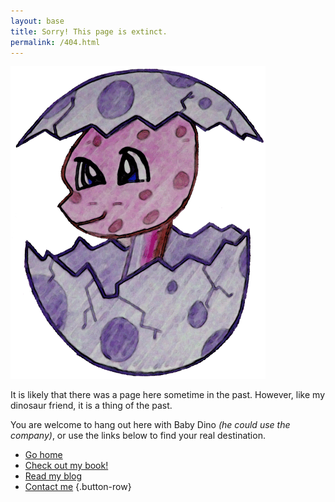 ```yaml
---
layout: base
title: Sorry! This page is extinct.
permalink: /404.html
---
```


<div markdown="1" class="error-404">

![A cartoon drawing of a baby dinosaur coming out of its shell. The baby dino is magenta with dark pink spots. He is inside a broken purple spotted egg, sitting inside the bottom half, with the top part of the shell on his head.](/assets/images/404-dino.png)

<div markdown="1">

It is likely that there was a page here sometime in the past. However, like my dinosaur friend, it is a thing of the past. 

You are welcome to hang out here with Baby Dino _(he could use the company)_, or use the links below to find your real destination.

* [Go home](/)
* [Check out my book!](/book/)
* [Read my blog](/blog/)
* [Contact me](/contact/)
{.button-row}

</div>

</div>
